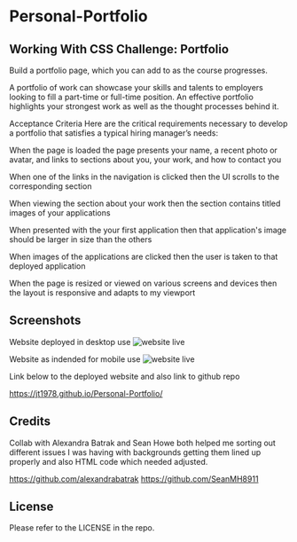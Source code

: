 # Personal-Portfolio

## Working With CSS Challenge: Portfolio

Build a portfolio page, which you can add to as the course progresses.

A portfolio of work can showcase your skills and talents to employers looking to fill a part-time or full-time position. An effective portfolio highlights your strongest work as well as the thought processes behind it.

Acceptance Criteria
Here are the critical requirements necessary to develop a portfolio that satisfies a typical hiring manager’s needs:

When the page is loaded the page presents your name, a recent photo or avatar, and links to sections about you, your work, and how to contact you

When one of the links in the navigation is clicked then the UI scrolls to the corresponding section

When viewing the section about your work then the section contains titled images of your applications

When presented with the your first application then that application's image should be larger in size than the others

When images of the applications are clicked then the user is taken to that deployed application

When the page is resized or viewed on various screens and devices then the layout is responsive and adapts to my viewport

## Screenshots

Website deployed in desktop use
![website live](./images/Website.png)

Website as indended for mobile use 
![website live](./images/Mobile.png)

Link below to the deployed website and also link to github repo

https://jt1978.github.io/Personal-Portfolio/

## Credits

Collab with Alexandra Batrak and Sean Howe both helped me sorting out different issues I was having with backgrounds getting them lined up properly and also HTML code which needed adjusted.

https://github.com/alexandrabatrak
https://github.com/SeanMH8911

## License

Please refer to the LICENSE in the repo.
